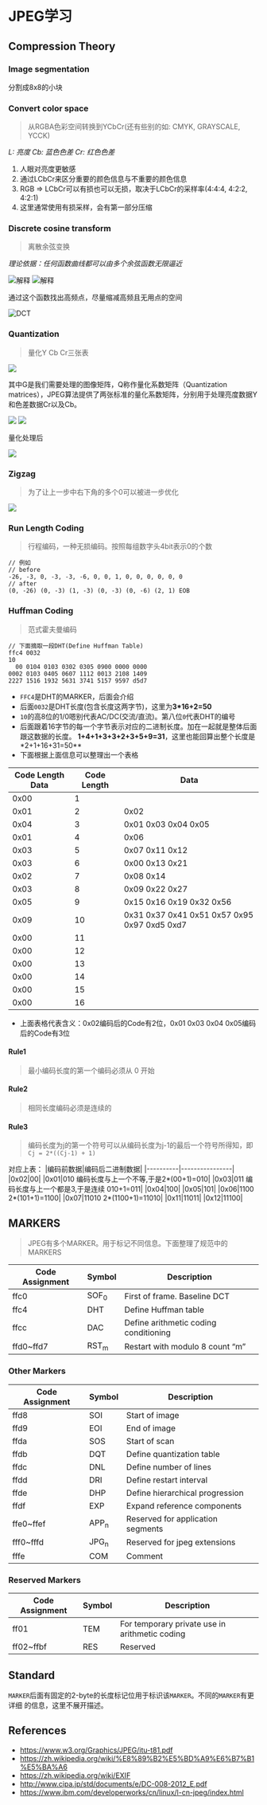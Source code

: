 # JPEG学习 

## Compression Theory

### Image segmentation

分割成8x8的小块

### Convert color space

> 从RGBA色彩空间转换到YCbCr(还有些别的如: CMYK, GRAYSCALE, YCCK)

*L: 亮度 Cb: 蓝色色差 Cr: 红色色差*

1. 人眼对亮度更敏感
2. 通过LCbCr来区分重要的颜色信息与不重要的颜色信息
3. RGB => LCbCr可以有损也可以无损，取决于LCbCr的采样率(4:4:4, 4:2:2, 4:2:1)
4. 这里通常使用有损采样，会有第一部分压缩

### Discrete cosine transform

> 离散余弦变换

*理论依据：任何函数曲线都可以由多个余弦函数无限逼近*

![解释](./resources/jpeg_22.jpg)
![解释](./resources/jpeg_21.gif)

通过这个函数找出高频点，尽量缩减高频且无用点的空间

![DCT](./resources/DCT.png)

### Quantization

> 量化Y Cb Cr三张表

![](./resources/jpeg_031.gif)

其中G是我们需要处理的图像矩阵，Q称作量化系数矩阵（Quantization matrices），JPEG算法提供了两张标准的量化系数矩阵，分别用于处理亮度数据Y和色差数据Cr以及Cb。

![](./resources/jpeg_032.gif)
![](./resources/jpeg_033.gif)

量化处理后

![](./resources/jpeg_034.gif)

### Zigzag

> 为了让上一步中右下角的多个0可以被进一步优化

![](./resources/figure18.jpg)

### Run Length Coding

> 行程编码，一种无损编码。按照每组数字头4bit表示0的个数

```
// 例如
// before
-26, -3, 0, -3, -3, -6, 0, 0, 1, 0, 0, 0, 0, 0, 0
// after
(0, -26) (0, -3) (1, -3) (0, -3) (0, -6) (2, 1) EOB
```

### Huffman Coding

> 范式霍夫曼编码

```
// 下面摘取一段DHT(Define Huffman Table)
ffc4 0032 
10
  00 0104 0103 0302 0305 0900 0000 0000
0002 0103 0405 0607 1112 0013 2108 1409
2227 1516 1932 5631 3741 5157 9597 d5d7
```

* `FFC4`是DHT的MARKER，后面会介绍
* 后面`0032`是DHT长度(包含长度这两字节)，这里为**3*16+2=50**
* `10`的高8位的1/0嗯别代表AC/DC(交流/直流)。第八位`0`代表DHT的编号
* 后面跟着16字节的每一个字节表示对应的二进制长度。加在一起就是整体后面跟这数据的长度。
  **1+4+1+3+3+2+3+5+9=31**，这里也能回算出整个长度是*2+1+16+31=50**
* 下面根据上面信息可以整理出一个表格

|Code Length Data|Code Length|Data|
|----------------|-----------|----|
|0x00|1||
|0x01|2|0x02|
|0x04|3|0x01 0x03 0x04 0x05|
|0x01|4|0x06|
|0x03|5|0x07 0x11 0x12|
|0x03|6|0x00 0x13 0x21|
|0x02|7|0x08 0x14|
|0x03|8|0x09 0x22 0x27|
|0x05|9|0x15 0x16 0x19 0x32 0x56|
|0x09|10|0x31 0x37 0x41 0x51 0x57 0x95 0x97 0xd5 0xd7|
|0x00|11||
|0x00|12||
|0x00|13||
|0x00|14||
|0x00|15||
|0x00|16||

* 上面表格代表含义：0x02编码后的Code有2位，0x01 0x03 0x04 0x05编码后的Code有3位

#### Rule1
> 最小编码长度的第一个编码必须从 0 开始

#### Rule2
> 相同长度编码必须是连续的

#### Rule3
> 编码长度为j的第一个符号可以从编码长度为j-1的最后一个符号所得知，即
> `Cj = 2*((Cj-1) + 1)`

对应上表：
|编码前数据|编码后二进制数据|
|----------|----------------|
|0x02|00|
|0x01|010 编码长度与上一个不等,于是2*(00+1)=010|
|0x03|011 编码长度与上一个都是3,于是连续 010+1=011|
|0x04|100|
|0x05|101|
|0x06|1100 2*(101+1)=1100|
|0x07|11010 2*(1100+1)=11010|
|0x11|11011|
|0x12|11100|


## MARKERS
> JPEG有多个MARKER。用于标记不同信息。下面整理了规范中的MARKERS

|Code Assignment|Symbol|Description|
|---------------|------|-----------|
|ffc0|SOF<sub>0</sub>|First of frame. Baseline DCT|
|ffc4|DHT|Define Huffman table|
|ffcc|DAC|Define arithmetic coding conditioning|
|ffd0~ffd7|RST<sub>m</sub>|Restart with modulo 8 count “m”|

### Other Markers

|Code Assignment|Symbol|Description|
|---------------|------|-----------|
|ffd8|SOI|Start of image|
|ffd9|EOI|End of image|
|ffda|SOS|Start of scan|
|ffdb|DQT|Define quantization table|
|ffdc|DNL|Define number of lines|
|ffdd|DRI|Define restart interval|
|ffde|DHP|Define hierarchical progression|
|ffdf|EXP|Expand reference components|
|ffe0~ffef|APP<sub>n</sub>|Reserved for application segments|
|fff0~fffd|JPG<sub>n</sub>|Reserved for jpeg extensions|
|fffe|COM|Comment|

### Reserved Markers

|Code Assignment|Symbol|Description|
|---------------|------|-----------|
|ff01|TEM|For temporary private use in arithmetic coding|
|ff02~ffbf|RES|Reserved|

## Standard

`MARKER`后面有固定的2-byte的长度标记位用于标识该`MARKER`。不同的`MARKER`有更详细
的信息，这里不展开描述。

## References

- https://www.w3.org/Graphics/JPEG/itu-t81.pdf
- https://zh.wikipedia.org/wiki/%E8%89%B2%E5%BD%A9%E6%B7%B1%E5%BA%A6
- https://zh.wikipedia.org/wiki/EXIF
- http://www.cipa.jp/std/documents/e/DC-008-2012_E.pdf
- https://www.ibm.com/developerworks/cn/linux/l-cn-jpeg/index.html
